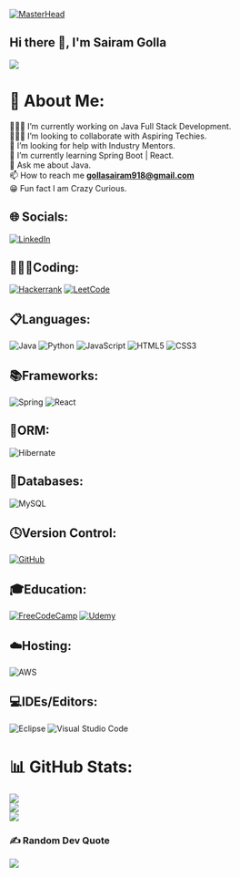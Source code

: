 [![MasterHead](https://static.wixstatic.com/media/b313a9_89ebec0c5f384c65a9551f0c1ec18ca9~mv2.gif)](https://rishavchanda.io)
## Hi there 👋, I'm Sairam Golla
[![](https://visitcount.itsvg.in/api?id=SairamGolla918&icon=10&color=1)](https://visitcount.itsvg.in)

# 💫 About Me:
👨🏻‍💻 I’m currently working on Java Full Stack Development.<br>🧑‍🤝‍🧑 I’m looking to collaborate with Aspiring Techies.<br>🤝 I’m looking for help with Industry Mentors.<br>🌱 I’m currently learning Spring Boot | React.<br>💭 Ask me about Java.<br> 📫 How to reach me **gollasairam918@gmail.com**
<br>😁 Fun fact I am Crazy Curious.


## 🌐 Socials:
[![LinkedIn](https://img.shields.io/badge/linkedin-%230077B5.svg?style=for-the-badge&logo=linkedin&logoColor=white)](https://linkedin.com/in/sairamgolla) 

## 👨🏻‍💻Coding:
[![Hackerrank](https://img.shields.io/badge/-Hackerrank-2EC866?style=for-the-badge&logo=HackerRank&logoColor=white)](https://www.hackerrank.com/profile/gollasairam918)
[![LeetCode](https://img.shields.io/badge/LeetCode-000000?style=for-the-badge&logo=LeetCode&logoColor=#d16c06)](https://leetcode.com/u/SairamGolla918)

## 📋Languages:
![Java](https://img.shields.io/badge/java-%23ED8B00.svg?style=for-the-badge&logo=openjdk&logoColor=white)
![Python](https://img.shields.io/badge/python-3670A0?style=for-the-badge&logo=python&logoColor=ffdd54)
![JavaScript](https://img.shields.io/badge/javascript-%23323330.svg?style=for-the-badge&logo=javascript&logoColor=%23F7DF1E)
![HTML5](https://img.shields.io/badge/html5-%23E34F26.svg?style=for-the-badge&logo=html5&logoColor=white)
![CSS3](https://img.shields.io/badge/css3-%231572B6.svg?style=for-the-badge&logo=css3&logoColor=white)

## 📚Frameworks:
![Spring](https://img.shields.io/badge/spring-%236DB33F.svg?style=for-the-badge&logo=spring&logoColor=white) ![React](https://img.shields.io/badge/react-%2320232a.svg?style=for-the-badge&logo=react&logoColor=%2361DAFB)

## 🎋ORM:
![Hibernate](https://img.shields.io/badge/Hibernate-59666C?style=for-the-badge&logo=Hibernate&logoColor=white)

## 💾Databases:
![MySQL](https://img.shields.io/badge/mysql-4479A1.svg?style=for-the-badge&logo=mysql&logoColor=white)

## 🕓Version Control:
[![GitHub](https://img.shields.io/badge/github-%23121011.svg?style=for-the-badge&logo=github&logoColor=white)](https://github.com/SairamGolla918/SairamGolla918/edit/main/README.md)

## 🎓Education:
[![FreeCodeCamp](https://img.shields.io/badge/Freecodecamp-%23123.svg?&style=for-the-badge&logo=freecodecamp&logoColor=green)](https://www.freecodecamp.org/sairamgolla)
[![Udemy](https://img.shields.io/badge/Udemy-A435F0?style=for-the-badge&logo=Udemy&logoColor=white)](https://www.udemy.com/user/sairam-golla-3/)

## ☁️Hosting:
![AWS](https://img.shields.io/badge/AWS-%23FF9900.svg?style=for-the-badge&logo=amazon-aws&logoColor=white)

##  💻IDEs/Editors:
![Eclipse](https://img.shields.io/badge/Eclipse-FE7A16.svg?style=for-the-badge&logo=Eclipse&logoColor=white) ![Visual Studio Code](https://img.shields.io/badge/Visual%20Studio%20Code-0078d7.svg?style=for-the-badge&logo=visual-studio-code&logoColor=white)

# 📊 GitHub Stats:
![](https://github-readme-stats.vercel.app/api/top-langs/?username=SairamGolla918&theme=github_dark_dimmed&hide_border=false&include_all_commits=true&count_private=true&layout=compact)<br/>
![](https://github-readme-stats.vercel.app/api?username=SairamGolla918&theme=github_dark_dimmed&hide_border=false&include_all_commits=true&count_private=true)<br/>
![](https://github-readme-streak-stats.herokuapp.com/?user=SairamGolla918&theme=github_dark_dimmed&hide_border=false)


<!-- ## 🏆 GitHub Trophies
![](https://github-profile-trophy.vercel.app/?username=SairamGolla918&theme=radical&no-frame=false&no-bg=true&margin-w=4) -->

### ✍️ Random Dev Quote
![](https://quotes-github-readme.vercel.app/api?type=horizontal&theme=tokyonight)

<!-- ### 🔝 Top Contributed Repo
![](https://github-contributor-stats.vercel.app/api?username=SairamGolla918&limit=5&theme=dark&combine_all_yearly_contributions=true) -->




